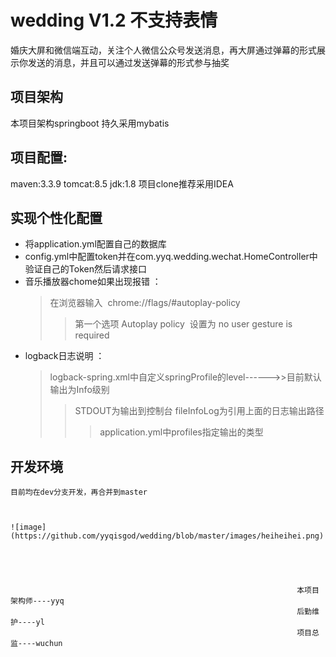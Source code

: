 # wedding V1.2 不支持表情
婚庆大屏和微信端互动，关注个人微信公众号发送消息，再大屏通过弹幕的形式展示你发送的消息，并且可以通过发送弹幕的形式参与抽奖

## 项目架构
本项目架构springboot 持久采用mybatis 

## 项目配置:
maven:3.3.9 tomcat:8.5  jdk:1.8 项目clone推荐采用IDEA

## 实现个性化配置
* 将application.yml配置自己的数据库<br>
* config.yml中配置token并在com.yyq.wedding.wechat.HomeController中验证自己的Token然后请求接口<br>
* 音乐播放器chome如果出现报错 ：<br>
    > 在浏览器输入  chrome://flags/#autoplay-policy <br>
    >> 第一个选项 Autoplay policy  设置为 no user gesture is required <br>
* logback日志说明 ：<br>
    > logback-spring.xml中自定义springProfile的level------>>目前默认输出为Info级别<br>
    >> STDOUT为输出到控制台 fileInfoLog为引用上面的日志输出路径
    >>> application.yml中profiles指定输出的类型
## 开发环境
    目前均在dev分支开发，再合并到master
    
    
    
    ![image](https://github.com/yyqisgod/wedding/blob/master/images/heiheihei.png)





                                                                    本项目架构师----yyq
                                                                    后勤维护----yl
                                                                    项目总监----wuchun
